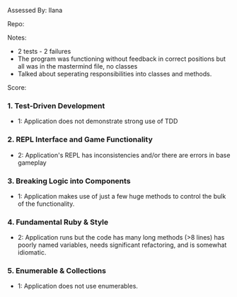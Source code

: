 Assessed By: Ilana 

Repo:

Notes: 
- 2 tests - 2 failures 
- The program was functioning without feedback in correct positions but all was in the mastermind file, no classes
- Talked about seperating responsibilities into classes and methods. 

Score:

### 1. Test-Driven Development

* 1: Application does not demonstrate strong use of TDD

### 2. REPL Interface and Game Functionality

* 2: Application's REPL has inconsistencies and/or there are errors in base gameplay

### 3. Breaking Logic into Components

* 1: Application makes use of just a few huge methods to control the bulk of the functionality.
 
### 4. Fundamental Ruby & Style

* 2:  Application runs but the code has many long methods (>8 lines) has poorly named variables, needs significant refactoring, and is somewhat idiomatic.

### 5. Enumerable & Collections

* 1: Application does not use enumerables.
